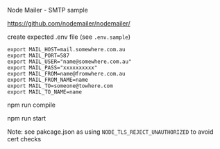 
Node Mailer - SMTP sample

https://github.com/nodemailer/nodemailer/

create expected .env file (see `.env.sample`)
```
export MAIL_HOST=mail.somewhere.com.au
export MAIL_PORT=587
export MAIL_USER="name@somewhere.com.au"
export MAIL_PASS="xxxxxxxxxx"
export MAIL_FROM=name@fromwhere.com.au
export MAIL_FROM_NAME=name
export MAIL_TO=someone@towhere.com
export MAIL_TO_NAME=name

```

npm run compile

npm run start

Note: see pakcage.json as using `NODE_TLS_REJECT_UNAUTHORIZED` to avoid cert checks
